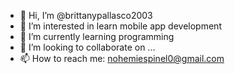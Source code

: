 - 👋 Hi, I’m @brittanypallasco2003
- 👀 I’m interested in learn mobile app development
- 🌱 I’m currently learning programming 
- 💞️ I’m looking to collaborate on ...
- 📫 How to reach me: nohemiespinel0@gmail.com

<!---
brittanypallasco2003/brittanypallasco2003 is a ✨ special ✨ repository because its `README.md` (this file) appears on your GitHub profile.
You can click the Preview link to take a look at your changes.
--->
